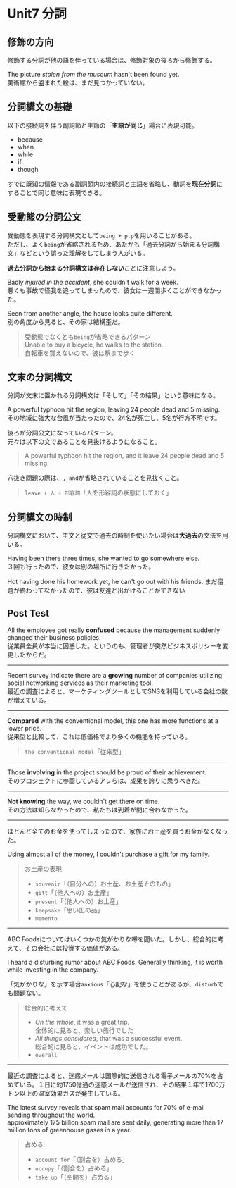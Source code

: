 # Unit7 分詞

## 修飾の方向

修飾する分詞が他の語を伴っている場合は、修飾対象の後ろから修飾する。

The picture _stolen from the museum_ hasn't been found yet.  
美術館から盗まれた絵は、まだ見つかっていない。

## 分詞構文の基礎

以下の接続詞を伴う副詞節と主節の「**主語が同じ**」場合に表現可能。  

- because
- when
- while
- if
- though

すでに既知の情報である副詞節内の接続詞と主語を省略し、動詞を**現在分詞**にすることで同じ意味に表現できる。

## 受動態の分詞公文

受動態を表現する分詞構文として`being + p.p`を用いることがある。  
ただし、よく`being`が省略されるため、あたかも「過去分詞から始まる分詞構文」などという誤った理解をしてしまう人がいる。

**過去分詞から始まる分詞構文は存在しない**ことに注意しよう。

Badly _injured in the accident_, she couldn't walk for a week.  
悪くも事故で怪我を追ってしまったので、彼女は一週間歩くことができなかった。

Seen from another angle, the house looks quite different.  
別の角度から見ると、その家は結構歪だ。

> 受動態でなくとも`being`が省略できるパターン  
> Unable to buy a bicycle, he walks to the station.  
> 自転車を買えないので、彼は駅まで歩く  

## 文末の分詞構文

分詞が文末に置かれる分詞構文は「そして」「その結果」という意味になる。

A powerful typhoon hit the region, leaving 24 people dead and 5 missing.  
その地域に強大な台風が当たったので、24名が死亡し、5名が行方不明です。

後ろが分詞公文になっているパターン。  
元々は以下の文であることを見抜けるようになること。  

> A powerful typhoon hit the region, and it leave 24 people dead and 5 missing.  

穴抜き問題の際は、`, and`が省略されていることを見抜くこと。

> `leave + 人 + 形容詞`「人を形容詞の状態にしておく」

## 分詞構文の時制

分詞構文において、主文と従文で過去の時制を使いたい場合は**大過去**の文法を用いる。

Having been there three times, she wanted to go somewhere else.  
３回も行ったので、彼女は別の場所に行きたかった。

Hot having done his homework yet, he can't go out with his friends.
まだ宿題が終わってなかったので、彼は友達と出かけることができない

## Post Test

All the employee got really **confused** because the management suddenly changed their business policies.  
従業員全員が本当に困惑した。というのも、管理者が突然ビジネスポリシーを変更したからだ。

---

Recent survey indicate there are a **growing** number of companies utilizing social networking services as their marketing tool.  
最近の調査によると、マーケティングツールとしてSNSを利用している会社の数が増えている。

---

**Compared** with the conventional model, this one has more functions at a lower price.  
従来型と比較して、これは低価格でより多くの機能を持っている。

> `the conventional model`「従来型」

---

Those **involving** in the project should be proud of their achievement.  
そのプロジェクトに参画しているアレらは、成果を誇りに思うべきだ。

---

**Not knowing** the way, we couldn't get there on time.  
その方法は知らなかったので、私たちは到着が間に合わなかった。

---

ほとんど全てのお金を使ってしまったので、家族にお土産を買うお金がなくなった。

Using almost all of the money, I couldn't purchase a gift for my family.  

> お土産の表現  
>
> - `souvenir`「（自分への）お土産、お土産そのもの」
> - `gift`「（他人への）お土産」
> - `present`「（他人への）お土産」
> - `keepsake`「思い出の品」
> - `memento`

---

ABC Foodsについてはいくつかの気がかりな噂を聞いた。しかし、総合的に考えて、その会社には投資する価値がある。

I heard a disturbing rumor about ABC Foods.
Generally thinking, it is worth while investing in the company.

「気がかりな」を示す場合`anxious`「心配な」を使うことがあるが、`disturb`でも問題ない。

> 総合的に考えて  
>
> - _On the whole_, it was a great trip.  
>   全体的に見ると、楽しい旅行でした
> - _All things considered_, that was a successful event.  
>   総合的に見ると、イベントは成功でした。
> - `overall`

---

最近の調査によると、迷惑メールは国際的に送信される電子メールの70%を占めている。１日に約1750億通の迷惑メールが送信され、その結果１年で1700万トン以上の温室効果ガスが発生している。

The latest survey reveals that spam mail accounts for 70% of e-mail sending throughout the world.  
approximately 175 billion spam mail are sent daily, generating more than 17 million tons of greenhouse gases in a year.

> 占める
>
> - `account for`「（割合を）占める」
> - `occupy`「（割合を）占める」
> - `take up`「（空間を）占める」
